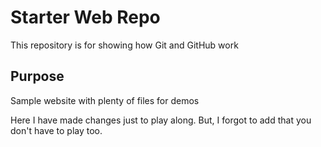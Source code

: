 # Starter Web Repo

This repository is for showing how Git and GitHub work

## Purpose

Sample website with plenty of files for demos

Here I have made changes just to play along. 
But, I forgot to add that you don't have to play too.

